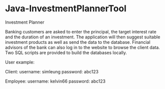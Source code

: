 # Java-InvestmentPlannerTool

Investment Planner

Banking customers are asked to enter the principal, the target interest rate and the duration of an investment. The application will then suggest suitable investment products as well as send the data to the database. Financial advisors of the bank can also log in to the website to browse the client data. Two SQL scripts are provided to build the databases locally.

User example: 

Client: username: simleung	password: abc123

Employee: username: kelvin66		password: abc123